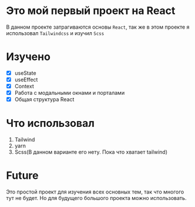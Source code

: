 # Это мой первый проект на React

В данном проекте затрагиваются основы `React`, так же в этом проекте я использовал `Tailwindcss` и изучил `Scss`

# Изучено

- [x] useState
- [x] useEffect
- [x] Context
- [x] Работа с модальными окнами и порталами
- [x] Общая структура React

# Что использовал

1. Tailwind
2. yarn
3. Scss(В данном варианте его нету. Пока что хватает tailwind)

# Future

Это простой проект для изучения всех основных тем, так что многого тут не будет. Но для будущего большого проекта можно использовать.
